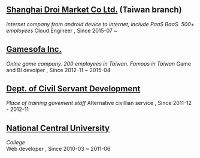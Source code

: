 ## [Shanghai Droi Market Co Ltd.](http://www.droi.com/) (Taiwan branch)
_internet company from android device to internet, include PaaS BaaS. 500+ employees_
Cloud Engineer , Since 2015-07 ~ 


## [Gamesofa Inc.](http://www.gamesofa.com)
_Onlne game company. 200 employees in Taiwan. Famous in Taiwan_
Game and BI devolper , Since 2012-11 ~ 2015-04 


## [Dept. of Civil Servant Development](http://dcsd.gov.taipei/)
_Place of training govement staff_
Alternative civillian service , Since 2011-12 - 2012-11 


## [National Central University](http://www.ncu.edu.tw)
_College_  
Web developer , Since 2010-03 ~ 2011-06  